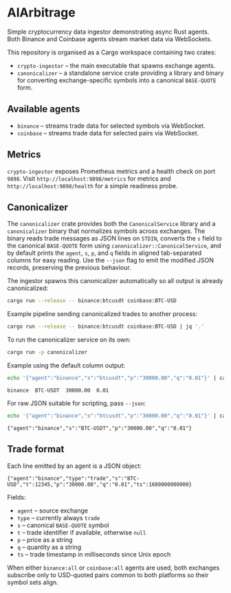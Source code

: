 # AIArbitrage

Simple cryptocurrency data ingestor demonstrating async Rust agents. Both
Binance and Coinbase agents stream market data via WebSockets.

This repository is organised as a Cargo workspace containing two crates:

- `crypto-ingestor` – the main executable that spawns exchange agents.
- `canonicalizer` – a standalone service crate providing a library and binary
  for converting exchange-specific symbols into a canonical `BASE-QUOTE` form.

## Available agents

- `binance` – streams trade data for selected symbols via WebSocket.
- `coinbase` – streams trade data for selected pairs via WebSocket.

## Metrics

`crypto-ingestor` exposes Prometheus metrics and a health check on port `9898`.
Visit `http://localhost:9898/metrics` for metrics and `http://localhost:9898/health`
for a simple readiness probe.

## Canonicalizer

The `canonicalizer` crate provides both the `CanonicalService` library and a
`canonicalizer` binary that normalizes symbols across exchanges. The binary
reads trade messages as JSON lines on `STDIN`, converts the `s` field to the
canonical `BASE-QUOTE` form using `canonicalizer::CanonicalService`, and by
default prints the `agent`, `s`, `p`, and `q` fields in aligned tab-separated
columns for easy reading. Use the `--json` flag to emit the modified JSON
records, preserving the previous behaviour.

The ingestor spawns this canonicalizer automatically so all output is already
canonicalized:

```bash
cargo run --release -- binance:btcusdt coinbase:BTC-USD
```

Example pipeline sending canonicalized trades to another process:

```bash
cargo run --release -- binance:btcusdt coinbase:BTC-USD | jq '.'
```

To run the canonicalizer service on its own:

```bash
cargo run -p canonicalizer
```

Example using the default column output:

```bash
echo '{"agent":"binance","s":"btcusdt","p":"30000.00","q":"0.01"}' | cargo run -p canonicalizer
```

```
binance  BTC-USDT  30000.00  0.01
```

For raw JSON suitable for scripting, pass `--json`:

```bash
echo '{"agent":"binance","s":"btcusdt","p":"30000.00","q":"0.01"}' | cargo run -p canonicalizer -- --json
```

```
{"agent":"binance","s":"BTC-USDT","p":"30000.00","q":"0.01"}
```

## Trade format

Each line emitted by an agent is a JSON object:

```
{"agent":"binance","type":"trade","s":"BTC-USD","t":12345,"p":"30000.00","q":"0.01","ts":1680000000000}
```

Fields:

- `agent` – source exchange
- `type` – currently always `trade`
- `s` – canonical `BASE-QUOTE` symbol
- `t` – trade identifier if available, otherwise `null`
- `p` – price as a string
- `q` – quantity as a string
- `ts` – trade timestamp in milliseconds since Unix epoch

When either `binance:all` or `coinbase:all` agents are used, both exchanges
subscribe only to USD-quoted pairs common to both platforms so their symbol
sets align.

